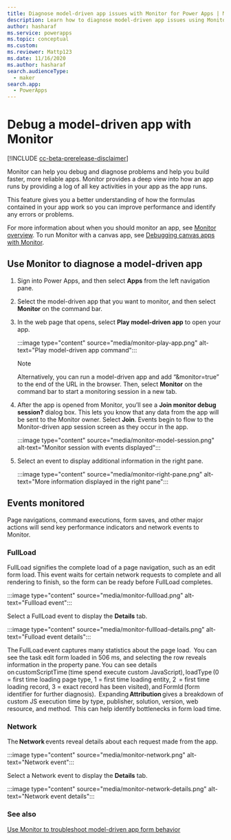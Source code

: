 ```yaml
---
title: Diagnose model-driven app issues with Monitor for Power Apps | Microsoft Docs
description: Learn how to diagnose model-driven app issues using Monitor
author: hasharaf
ms.service: powerapps
ms.topic: conceptual
ms.custom: 
ms.reviewer: Mattp123
ms.date: 11/16/2020
ms.author: hasharaf
search.audienceType: 
  - maker
search.app: 
  - PowerApps
---
```


# Debug a model-driven app with Monitor

[!INCLUDE [cc-beta-prerelease-disclaimer](../includes/cc-beta-prerelease-disclaimer.md)]

Monitor can help you debug and diagnose problems and help you build faster, more reliable apps. Monitor provides a deep view into how an app runs by providing a log of all key activities in your app as the app runs.

This feature gives you a better understanding of how the formulas contained in your app work so you can improve performance and identify any errors or problems.

For more information about when you should monitor an app, see [Monitor overview](monitor-overview.md). To run Monitor with a canvas app, see [Debugging canvas apps with Monitor](monitor-canvasapps.md).

## Use Monitor to diagnose a model-driven app

1. Sign into Power Apps, and then select **Apps** from the left navigation pane.
1. Select the model-driven app that you want to monitor, and then select **Monitor** on the command bar.
1. In the web page that opens, select **Play model-driven app** to open your app.

   :::image type="content" source="media/monitor-play-app.png" alt-text="Play model-driven app command":::
   > [!NOTE]
   > Alternatively, you can run a model-driven app and add “&monitor=true” to the end of the URL in the browser. Then, select **Monitor** on the command bar to start a monitoring session in a new tab.

1. After the app is opened from Monitor, you’ll see a **Join monitor debug session?** dialog box. This lets you know that any data from the app will be sent to the Monitor owner. Select **Join**. Events begin to flow to the Monitor-driven app session screen as they occur in the app.

   :::image type="content" source="media/monitor-model-session.png" alt-text="Monitor session with events displayed":::

1. Select an event to display additional information in the right pane. 

   :::image type="content" source="media/monitor-right-pane.png" alt-text="More information displayed in the right pane":::

## Events monitored

Page navigations, command executions, form saves, and other major actions will send key performance indicators and network events to Monitor.

### FullLoad

FullLoad signifies the complete load of a page navigation, such as an edit form load. This event waits for certain network requests to complete and all rendering to finish, so the form can be ready before FullLoad completes.

   :::image type="content" source="media/monitor-fullload.png" alt-text="Fullload event":::

Select a FullLoad event to display the **Details** tab.

   :::image type="content" source="media/monitor-fullload-details.png" alt-text="Fulload event details":::

The FullLoad event captures many statistics about the page load.  You can see the task edit form loaded in 506 ms, and selecting the row reveals information in the property pane. You can see details on customScriptTime (time spend execute custom JavaScript), loadType (0 = first time loading page type, 1 = first time loading entity, 2  = first time loading record, 3 = exact record has been visited), and FormId (form identifier for further diagnosis).  Expanding **Attribution** gives a breakdown of custom JS execution time by type, publisher, solution, version, web resource, and method.  This can help identify bottlenecks in form load time.

### Network

The **Network** events reveal details about each request made from the app.

:::image type="content" source="media/monitor-network.png" alt-text="Network event":::

Select a Network event to display the **Details** tab.

:::image type="content" source="media/monitor-network-details.png" alt-text="Network event details":::

### See also
[Use Monitor to troubleshoot model-driven app form behavior](model-driven-apps/monitor-form-checker.md)
